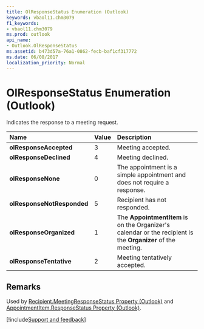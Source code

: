 ```yaml
---
title: OlResponseStatus Enumeration (Outlook)
keywords: vbaol11.chm3079
f1_keywords:
- vbaol11.chm3079
ms.prod: outlook
api_name:
- Outlook.OlResponseStatus
ms.assetid: b473d57a-76a1-0862-fecb-baf1cf317772
ms.date: 06/08/2017
localization_priority: Normal
---
```



# OlResponseStatus Enumeration (Outlook)

Indicates the response to a meeting request.



|Name|Value|Description|
|:-----|:-----|:-----|
| **olResponseAccepted**|3|Meeting accepted.|
| **olResponseDeclined**|4|Meeting declined.|
| **olResponseNone**|0|The appointment is a simple appointment and does not require a response.|
| **olResponseNotResponded**|5|Recipient has not responded.|
| **olResponseOrganized**|1|The  **AppointmentItem** is on the Organizer's calendar or the recipient is the **Organizer** of the meeting.|
| **olResponseTentative**|2|Meeting tentatively accepted.|

## Remarks

Used by [Recipient.MeetingResponseStatus Property (Outlook)](Outlook.Recipient.MeetingResponseStatus.md) and [AppointmentItem.ResponseStatus Property (Outlook)](Outlook.AppointmentItem.ResponseStatus.md).

[!include[Support and feedback](~/includes/feedback-boilerplate.md)]